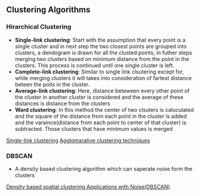 ## Clustering Algorithms

### Hirarchical Clustering
* **Single-link clustering**: Start with the assumption that every point is a single cluster and in next step the two closest points are grouped into clusters, a dendogram is drawn for all the clusted points, in futher steps merging two clusters based on minimum distance from the point in the clusters. This process is continued until one single cluster is left.
* **Complete-link clustering**: Similar to single link clsutering except for, while merging clusters it will takes into consideration of fartest distance beteen the poits in the cluster.
* **Average-link clustering**: Here, distance beteween every other point of the cluster in another cluster is considered and the average of these distances is distance from the clusters
* **Ward clustering**: In this method the center of two clsuters is caluculated and the square of the distance from each point in the cluster is added and the varaince(distance from each point to center of that cluster) is subtracted. Those clusters that have minimum values is merged

[Single-link clustering](https://www.youtube.com/watch?v=foLcmCOLDos)
[Agglomarative clustering techniques](https://www.youtube.com/watch?v=dWGQVcZ95d0)


### DBSCAN
* A density based clustering algorithm which can saperate noise form the clusters

[Density based spatial clustering Applications with Noise(DBSCAN)](https://www.youtube.com/watch?v=-dqyFkfnctI)